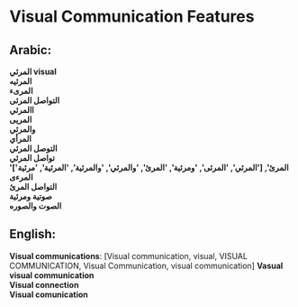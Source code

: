 # **Visual Communication Features**

## **Arabic**:
**المرئي visual**  
**المرئيه**  
**المرىء**  
**التواصل المرئى**  
**االمرئي**  
**المریی**  
**والمرئي**  
**المرأي**  
**التوصل المرئي**  
**تواصل المرئي**  
**'المرئ', ['المرئي', 'المرئى', 'ومرئية', 'المرئ', 'والمرئي', 'والمرئية', 'المرئية', 'مرئية']**  
**المرءى**  
**التواصل المرئ**  
**صوتية ومرئية**  
**الصوت والصوره**  


## **English**:

**Visual communications**: [Visual communication, visual, VISUAL COMMUNICATION, Visual Communication, visual communication]
**Vasual**  
**visual communication**  
**Visual connection**  
**Visual comunication**  
